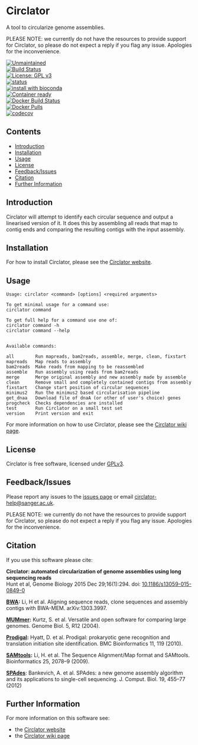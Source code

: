 # Circlator
A tool to circularize genome assemblies.

PLEASE NOTE: we currently do not have the resources to provide support for Circlator, so please do not expect a reply if you flag any issue. Apologies for the inconvenience.

[![Unmaintained](http://unmaintained.tech/badge.svg)](http://unmaintained.tech/)  
[![Build Status](https://travis-ci.org/sanger-pathogens/circlator.svg?branch=master)](https://travis-ci.org/sanger-pathogens/circlator)   
[![License: GPL v3](https://img.shields.io/badge/License-GPL%20v3-brightgreen.svg)](https://github.com/sanger-pathogens/circlator/blob/master/LICENSE)   
[![status](https://img.shields.io/badge/GenomeBiology-10.1186-brightgreen.svg)](https://genomebiology.biomedcentral.com/articles/10.1186/s13059-015-0849-0)  
[![install with bioconda](https://img.shields.io/badge/install%20with-bioconda-brightgreen.svg)](http://bioconda.github.io/recipes/circlator/README.html)  
[![Container ready](https://img.shields.io/badge/container-ready-brightgreen.svg)](https://quay.io/repository/biocontainers/circlator)  
[![Docker Build Status](https://img.shields.io/docker/build/sangerpathogens/circlator.svg)](https://hub.docker.com/r/sangerpathogens/circlator)  
[![Docker Pulls](https://img.shields.io/docker/pulls/sangerpathogens/circlator.svg)](https://hub.docker.com/r/sangerpathogens/circlator)  
[![codecov](https://codecov.io/gh/sanger-pathogens/circlator/branch/master/graph/badge.svg)](https://codecov.io/gh/sanger-pathogens/circlator)

## Contents
  * [Introduction](#introduction)
  * [Installation](#installation)
  * [Usage](#usage)
  * [License](#license)
  * [Feedback/Issues](#feedbackissues)
  * [Citation](#citation)
  * [Further Information](#further-information)

## Introduction
Circlator will attempt to identify each circular sequence and output a linearised version of it. It does this by assembling all reads that map to contig ends and comparing the resulting contigs with the input assembly.

## Installation
For how to install Circlator, please see the [Circlator website](http://sanger-pathogens.github.io/circlator/).

## Usage
```
Usage: circlator <command> [options] <required arguments>

To get minimal usage for a command use:
circlator command

To get full help for a command use one of:
circlator command -h
circlator command --help


Available commands:

all        Run mapreads, bam2reads, assemble, merge, clean, fixstart
mapreads   Map reads to assembly
bam2reads  Make reads from mapping to be reassembled
assemble   Run assembly using reads from bam2reads
merge      Merge original assembly and new assembly made by assemble
clean      Remove small and completely contained contigs from assembly
fixstart   Change start position of circular sequences
minimus2   Run the minimus2 based circularisation pipeline
get_dnaa   Download file of dnaA (or other of user's choice) genes
progcheck  Checks dependencies are installed
test       Run Circlator on a small test set
version    Print version and exit
```
For more information on how to use Circlator, please see the [Circlator wiki page](https://github.com/sanger-pathogens/circlator/wiki).

## License
Circlator is free software, licensed under [GPLv3](https://github.com/sanger-pathogens/circlator/blob/master/LICENSE).

## Feedback/Issues
Please report any issues to the [issues page](https://github.com/sanger-pathogens/circlator/issues) or email circlator-help@sanger.ac.uk.

PLEASE NOTE: we currently do not have the resources to provide support for Circlator, so please do not expect a reply if you flag any issue. Apologies for the inconvenience.

## Citation
If you use this software please cite:

__Circlator: automated circularization of genome assemblies using long sequencing reads__   
Hunt et al, Genome Biology 2015 Dec 29;16(1):294. doi: [10.1186/s13059-015-0849-0](https://genomebiology.biomedcentral.com/articles/10.1186/s13059-015-0849-0)

__[BWA](http://arxiv.org/abs/1303.3997):__ Li, H et al. Aligning sequence reads, clone sequences and assembly contigs with BWA-MEM. arXiv:1303.3997.  

__[MUMmer](http://genomebiology.com/content/5/2/R12):__ Kurtz, S. et al. Versatile and open software for comparing large genomes. Genome Biol. 5, R12 (2004).  

__[Prodigal](http://www.biomedcentral.com/1471-2105/11/119):__ Hyatt, D. et al. Prodigal: prokaryotic gene recognition and translation initiation site identification. BMC Bioinformatics 11, 119 (2010).  

__[SAMtools](http://bioinformatics.oxfordjournals.org/content/25/16/2078.abstract):__ Li, H. et al. The Sequence Alignment/Map format and SAMtools. Bioinformatics 25, 2078–9 (2009).  

__[SPAdes](http://online.liebertpub.com/doi/abs/10.1089/cmb.2012.0021)__: Bankevich, A. et al. SPAdes: a new genome assembly algorithm and its applications to single-cell sequencing. J. Comput. Biol. 19, 455–77 (2012)  

## Further Information
For more information on this software see:
* the [Circlator website](http://sanger-pathogens.github.io/circlator/)
* the [Circlator wiki page](https://github.com/sanger-pathogens/circlator/wiki)